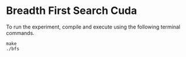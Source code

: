 # Breadth First Search Cuda 

To run the experiment, compile and execute using the following terminal commands.

```
make
./bfs
```
